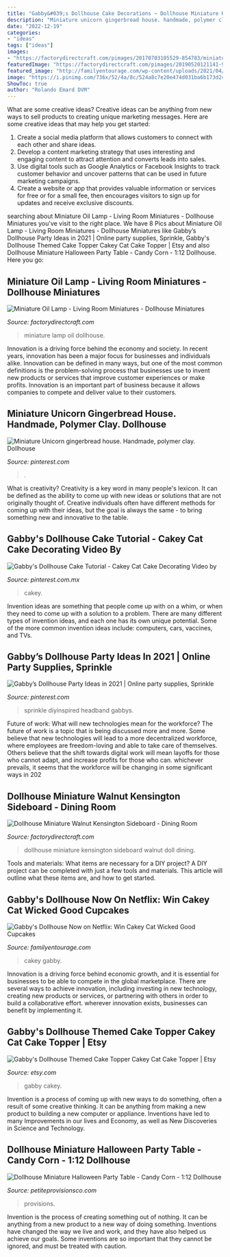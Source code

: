 ```yaml
---
title: "Gabby&#039;s Dollhouse Cake Decorations ~ Dollhouse Miniature Halloween Party Table"
description: "Miniature unicorn gingerbread house. handmade, polymer clay. dollhouse"
date: "2022-12-19"
categories:
- "ideas"
tags: ["ideas"]
images:
- "https://factorydirectcraft.com/pimages/20170703105529-854783/miniature_oil_lamp_1.jpg"
featuredImage: "https://factorydirectcraft.com/pimages/20190520121141-941691/dollhouse_miniature_walnut_kensington_sideboard_1.jpg"
featured_image: "http://familyentourage.com/wp-content/uploads/2021/04/IMG_8991.jpg"
image: "https://i.pinimg.com/736x/52/4a/8c/524a8c7e20e474d031ba6b173d24978b.jpg"
ShowToc: true
author: "Rolando Emard DVM"
---
```



What are some creative ideas?
Creative ideas can be anything from new ways to sell products to creating unique marketing messages. Here are some creative ideas that may help you get started: 
1. Create a social media platform that allows customers to connect with each other and share ideas. 
2. Develop a content marketing strategy that uses interesting and engaging content to attract attention and converts leads into sales. 
3. Use digital tools such as Google Analytics or Facebook Insights to track customer behavior and uncover patterns that can be used in future marketing campaigns. 
4. Create a website or app that provides valuable information or services for free or for a small fee, then encourages visitors to sign up for updates and receive exclusive discounts.

	

		
searching about Miniature Oil Lamp - Living Room Miniatures - Dollhouse Miniatures you've visit to the right place. We have 8 Pics about Miniature Oil Lamp - Living Room Miniatures - Dollhouse Miniatures like Gabby’s Dollhouse Party Ideas in 2021 | Online party supplies, Sprinkle, Gabby&#039;s Dollhouse Themed Cake Topper Cakey Cat Cake Topper | Etsy and also Dollhouse Miniature Halloween Party Table - Candy Corn - 1:12 Dollhouse. Here you go:
		
    
## Miniature Oil Lamp - Living Room Miniatures - Dollhouse Miniatures

<img loading=lazy src="https://factorydirectcraft.com/pimages/20170703105529-854783/miniature_oil_lamp_1.jpg" onerror="this.onerror=null;this.src='https://tse2.mm.bing.net/th?id=OIP.k1C1hAi48zhfBF21fAiFdAHaHa&amp;pid=15.1';" alt="Miniature Oil Lamp - Living Room Miniatures - Dollhouse Miniatures">

_Source: factorydirectcraft.com_

>miniature lamp oil dollhouse. 

	

Innovation is a driving force behind the economy and society. In recent years, innovation has been a major focus for businesses and individuals alike. Innovation can be defined in many ways, but one of the most common definitions is the problem-solving process that businesses use to invent new products or services that improve customer experiences or make profits. Innovation is an important part of business because it allows companies to compete and deliver value to their customers.

    
## Miniature Unicorn Gingerbread House. Handmade, Polymer Clay. Dollhouse

<img loading=lazy src="https://i.pinimg.com/736x/1b/86/9b/1b869be3a6ff310c570f54f9617ae433.jpg" onerror="this.onerror=null;this.src='https://tse2.mm.bing.net/th?id=OIP.0VfxEtyjcnba7_KMQByg9gHaHO&amp;pid=15.1';" alt="Miniature Unicorn gingerbread house. Handmade, polymer clay. Dollhouse">

_Source: pinterest.com_

>. 

	

What is creativity?
Creativity is a key word in many people's lexicon. It can be defined as the ability to come up with new ideas or solutions that are not originally thought of. Creative individuals often have different methods for coming up with their ideas, but the goal is always the same - to bring something new and innovative to the table.

    
## Gabby&#039;s Dollhouse Cake Tutorial - Cakey Cat Cake Decorating Video By

<img loading=lazy src="https://i.pinimg.com/736x/52/4a/8c/524a8c7e20e474d031ba6b173d24978b.jpg" onerror="this.onerror=null;this.src='https://tse4.mm.bing.net/th?id=OIP.o1smJi3iKTfFgl-Q2-DP7gHaLH&amp;pid=15.1';" alt="Gabby&#039;s Dollhouse Cake Tutorial - Cakey Cat Cake Decorating Video by">

_Source: pinterest.com.mx_

>cakey. 

	

Invention ideas are something that people come up with on a whim, or when they need to come up with a solution to a problem. There are many different types of invention ideas, and each one has its own unique potential. Some of the more common invention ideas include: computers, cars, vaccines, and TVs.

    
## Gabby’s Dollhouse Party Ideas In 2021 | Online Party Supplies, Sprinkle

<img loading=lazy src="https://i.pinimg.com/736x/46/6b/04/466b04182a0d84344776c6d8070e83dd.jpg" onerror="this.onerror=null;this.src='https://tse2.mm.bing.net/th?id=OIP._cqspVn0RHVZOpsIAJzoSAHaKo&amp;pid=15.1';" alt="Gabby’s Dollhouse Party Ideas in 2021 | Online party supplies, Sprinkle">

_Source: pinterest.com_

>sprinkle diyinspired headband gabbys. 

	

Future of work: What will new technologies mean for the workforce?
The future of work is a topic that is being discussed more and more. Some believe that new technologies will lead to a more decentralized workforce, where employees are freedom-loving and able to take care of themselves. Others believe that the shift towards digital work will mean layoffs for those who cannot adapt, and increase profits for those who can. whichever prevails, it seems that the workforce will be changing in some significant ways in 202
    
## Dollhouse Miniature Walnut Kensington Sideboard - Dining Room

<img loading=lazy src="https://factorydirectcraft.com/pimages/20190520121141-941691/dollhouse_miniature_walnut_kensington_sideboard_1.jpg" onerror="this.onerror=null;this.src='https://tse2.mm.bing.net/th?id=OIP.osa_IzNG_CvNWNQPLjR9AgHaHa&amp;pid=15.1';" alt="Dollhouse Miniature Walnut Kensington Sideboard - Dining Room">

_Source: factorydirectcraft.com_

>dollhouse miniature kensington sideboard walnut doll dining. 

	

Tools and materials: What items are necessary for a DIY project?
A DIY project can be completed with just a few tools and materials. This article will outline what these items are, and how to get started.

    
## Gabby&#039;s Dollhouse Now On Netflix: Win Cakey Cat Wicked Good Cupcakes

<img loading=lazy src="http://familyentourage.com/wp-content/uploads/2021/04/IMG_8991.jpg" onerror="this.onerror=null;this.src='https://tse4.mm.bing.net/th?id=OIP.bYabZfb7OxEQzIuyUXFPrQHaEB&amp;pid=15.1';" alt="Gabby&#039;s Dollhouse Now on Netflix: Win Cakey Cat Wicked Good Cupcakes">

_Source: familyentourage.com_

>cakey gabby. 

	

Innovation is a driving force behind economic growth, and it is essential for businesses to be able to compete in the global marketplace. There are several ways to achieve innovation, including investing in new technology, creating new products or services, or partnering with others in order to build a collaborative effort. wherever innovation exists, businesses can benefit by implementing it.

    
## Gabby&#039;s Dollhouse Themed Cake Topper Cakey Cat Cake Topper | Etsy

<img loading=lazy src="https://i.etsystatic.com/17900812/r/il/429863/3319418373/il_1588xN.3319418373_qza2.jpg" onerror="this.onerror=null;this.src='https://tse1.mm.bing.net/th?id=OIP.qkBZ04sQFtKnyCL5d6vLNQHaJ3&amp;pid=15.1';" alt="Gabby&#039;s Dollhouse Themed Cake Topper Cakey Cat Cake Topper | Etsy">

_Source: etsy.com_

>gabby cakey. 

	

Invention is a process of coming up with new ways to do something, often a result of some creative thinking. It can be anything from making a new product to building a new computer or appliance. Inventions have led to many Improvements in our lives and Economy, as well as New Discoveries in Science and Technology.

    
## Dollhouse Miniature Halloween Party Table - Candy Corn - 1:12 Dollhouse

<img loading=lazy src="https://www.petiteprovisionsco.com/wp-content/uploads/halloween-party-table-01.jpg" onerror="this.onerror=null;this.src='https://tse4.mm.bing.net/th?id=OIP.5u6aGov4UeD9kmXBFEve_AHaE8&amp;pid=15.1';" alt="Dollhouse Miniature Halloween Party Table - Candy Corn - 1:12 Dollhouse">

_Source: petiteprovisionsco.com_

>provisions. 

	

Invention is the process of creating something out of nothing. It can be anything from a new product to a new way of doing something. Inventions have changed the way we live and work, and they have also helped us achieve our goals. Some inventions are so important that they cannot be ignored, and must be treated with caution.

